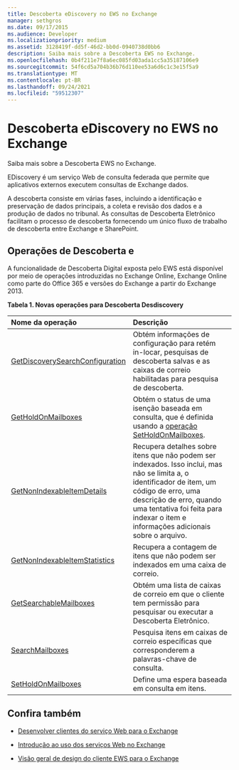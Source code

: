 ```yaml
---
title: Descoberta eDiscovery no EWS no Exchange
manager: sethgros
ms.date: 09/17/2015
ms.audience: Developer
ms.localizationpriority: medium
ms.assetid: 3128419f-dd5f-46d2-bb0d-0940738d0bb6
description: Saiba mais sobre a Descoberta EWS no Exchange.
ms.openlocfilehash: 0b4f211e7f8a6ec085fd03ada1cc5a35187106e9
ms.sourcegitcommit: 54f6cd5a704b36b76d110ee53a6d6c1c3e15f5a9
ms.translationtype: MT
ms.contentlocale: pt-BR
ms.lasthandoff: 09/24/2021
ms.locfileid: "59512307"
---
```

# <a name="ediscovery-in-ews-in-exchange"></a>Descoberta eDiscovery no EWS no Exchange

Saiba mais sobre a Descoberta EWS no Exchange.
  
EDiscovery é um serviço Web de consulta federada que permite que aplicativos externos executem consultas de Exchange dados.
  
A descoberta consiste em várias fases, incluindo a identificação e preservação de dados principais, a coleta e revisão dos dados e a produção de dados no tribunal. As consultas de Descoberta Eletrônico facilitam o processo de descoberta fornecendo um único fluxo de trabalho de descoberta entre Exchange e SharePoint.
  
## <a name="ediscovery-operations"></a>Operações de Descoberta e

A funcionalidade de Descoberta Digital exposta pelo EWS está disponível por meio de operações introduzidas no Exchange Online, Exchange Online como parte do Office 365 e versões do Exchange a partir do Exchange 2013. 
  
**Tabela 1. Novas operações para Descoberta Desdiscovery**

|**Nome da operação**|**Descrição**|
|:-----|:-----|
|[GetDiscoverySearchConfiguration](https://msdn.microsoft.com/library/8a54a6dc-110c-4972-a8bc-5ddb43c4b857%28Office.15%29.aspx) <br/> |Obtém informações de configuração para retém in-locar, pesquisas de descoberta salvas e as caixas de correio habilitadas para pesquisa de descoberta.  <br/> |
|[GetHoldOnMailboxes](https://msdn.microsoft.com/library/9157f329-80b4-4cd0-a158-378064966ae6%28Office.15%29.aspx) <br/> |Obtém o status de uma isenção baseada em consulta, que é definida usando a [operação SetHoldOnMailboxes](https://msdn.microsoft.com/library/9015a0d8-3495-461b-aa79-797d23169585%28Office.15%29.aspx).  <br/> |
|[GetNonIndexableItemDetails](https://msdn.microsoft.com/library/9279c3ad-f7c8-4bbc-b0a7-2c78416cb39a%28Office.15%29.aspx) <br/> |Recupera detalhes sobre itens que não podem ser indexados. Isso inclui, mas não se limita a, o identificador de item, um código de erro, uma descrição de erro, quando uma tentativa foi feita para indexar o item e informações adicionais sobre o arquivo.  <br/> |
|[GetNonIndexableItemStatistics](https://msdn.microsoft.com/library/ed077877-9d98-4434-b8b6-a4a905e7f7a6%28Office.15%29.aspx) <br/> |Recupera a contagem de itens que não podem ser indexados em uma caixa de correio.  <br/> |
|[GetSearchableMailboxes](https://msdn.microsoft.com/library/47f8ff57-4835-4d2d-9136-44afb31a4cbe%28Office.15%29.aspx) <br/> |Obtém uma lista de caixas de correio em que o cliente tem permissão para pesquisar ou executar a Descoberta Eletrônico.  <br/> |
|[SearchMailboxes](https://msdn.microsoft.com/library/8a67c1d8-d021-4e68-aa62-35f7d9c2edc7%28Office.15%29.aspx) <br/> |Pesquisa itens em caixas de correio específicas que corresponderem a palavras-chave de consulta.  <br/> |
|[SetHoldOnMailboxes](https://msdn.microsoft.com/library/9015a0d8-3495-461b-aa79-797d23169585%28Office.15%29.aspx) <br/> |Define uma espera baseada em consulta em itens.  <br/> |
   
## <a name="see-also"></a>Confira também

- [Desenvolver clientes do serviço Web para o Exchange](develop-web-service-clients-for-exchange.md)
    
- [Introdução ao uso dos serviços Web no Exchange](start-using-web-services-in-exchange.md)
    
- [Visão geral de design do cliente EWS para o Exchange](ews-client-design-overview-for-exchange.md)
    

